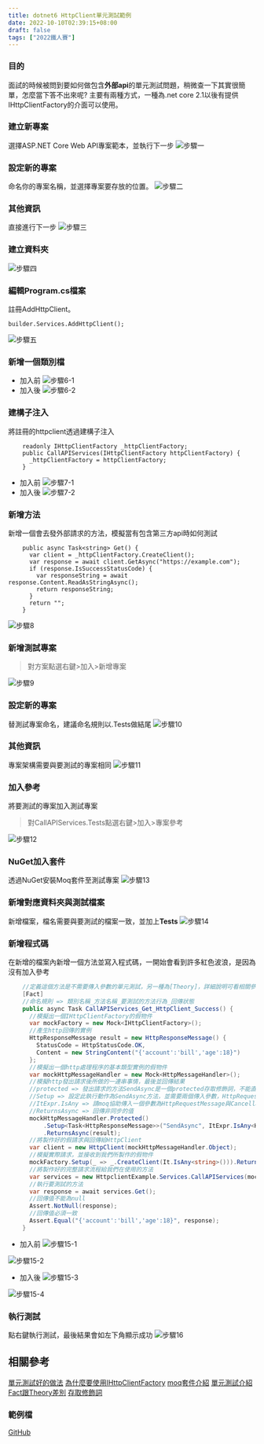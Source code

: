 ```yaml
---
title: dotnet6 HttpClient單元測試範例
date: 2022-10-10T02:39:15+08:00
draft: false
tags: ["2022鐵人賽"]
---
```

### 目的
面試的時候被問到要如何做包含**外部api**的單元測試問題，稍微查一下其實很簡單，怎麼當下答不出來呢?
主要有兩種方式，一種為.net core 2.1以後有提供IHttpClientFactory的介面可以使用。

### 建立新專案
選擇ASP.NET Core Web API專案範本，並執行下一步
![步驟一](https://user-images.githubusercontent.com/19286751/143255617-9964a993-becd-414b-aba2-632e99dd985d.png)
### 設定新的專案
命名你的專案名稱，並選擇專案要存放的位置。
![步驟二](https://user-images.githubusercontent.com/19286751/148767290-44bc0e8d-22eb-4b98-a727-af5b2f4677a7.png)
### 其他資訊
直接進行下一步
![步驟三](https://user-images.githubusercontent.com/19286751/148767425-ef0c8469-3d95-4f86-87ca-1c47c5cd0791.png)
### 建立資料夾
![步驟四](https://user-images.githubusercontent.com/19286751/148767905-501f97a0-fd59-4e38-a21c-6155097b4689.png)
### 編輯Program.cs檔案
註冊AddHttpClient。
```
builder.Services.AddHttpClient();
```
![步驟五](https://user-images.githubusercontent.com/19286751/148769889-2a36dbbe-1402-4dea-8235-036bfdd609ff.png)
### 新增一個類別檔
* 加入前
![步驟6-1](https://user-images.githubusercontent.com/19286751/148770868-0f177281-56b2-455e-9d8d-89b98d8b4a6f.png)
* 加入後
![步驟6-2](https://user-images.githubusercontent.com/19286751/148771237-33e27b6e-4525-4ab7-98b2-c9b954d23aef.png)
### 建構子注入
將註冊的httpclient透過建構子注入
```
    readonly IHttpClientFactory _httpClientFactory;
    public CallAPIServices(IHttpClientFactory httpClientFactory) {
      _httpClientFactory = httpClientFactory;
    }
```
* 加入前
![步驟7-1](https://user-images.githubusercontent.com/19286751/148771846-62cc6b87-ec0d-41ab-9331-e39e67b0573f.png)
* 加入後
![步驟7-2](https://user-images.githubusercontent.com/19286751/148771643-b0764e60-b561-468c-85ed-445a99f4b987.png)
### 新增方法
新增一個會去發外部請求的方法，模擬當有包含第三方api時如何測試
```
    public async Task<string> Get() {
      var client = _httpClientFactory.CreateClient();
      var response = await client.GetAsync("https://example.com");
      if (response.IsSuccessStatusCode) {
        var responseString = await response.Content.ReadAsStringAsync();
        return responseString;
      }
      return "";
    }
```
![步驟8](https://user-images.githubusercontent.com/19286751/148773941-4afa7cfc-d592-46c4-9496-30729de428f3.png)
### 新增測試專案
> 對方案點選右鍵>加入>新增專案

![步驟9](https://user-images.githubusercontent.com/19286751/148776104-c14be0ec-ce3a-4a9e-b0d3-ed060ec566eb.png)
### 設定新的專案
替測試專案命名，建議命名規則以.Tests做結尾
![步驟10](https://user-images.githubusercontent.com/19286751/148776565-502dd4f9-b959-4d2e-8535-07a2ab59c301.png)
### 其他資訊
專案架構需要與要測試的專案相同
![步驟11](https://user-images.githubusercontent.com/19286751/148776689-bb62c741-fe5a-4e01-bbb1-39e51ecff11b.png)
### 加入參考
將要測試的專案加入測試專案
> 對CallAPIServices.Tests點選右鍵>加入>專案參考

![步驟12](https://user-images.githubusercontent.com/19286751/148793680-d99d41f2-f650-406f-bbb7-8002ffdc0778.png)
### NuGet加入套件
透過NuGet安裝Moq套件至測試專案
![步驟13](https://user-images.githubusercontent.com/19286751/149161402-7e7eae0b-406d-47d6-8171-ac7a8aa46111.png)
### 新增對應資料夾與測試檔案
新增檔案，檔名需要與要測試的檔案一致，並加上**Tests**
![步驟14](https://user-images.githubusercontent.com/19286751/149358298-e6998a2b-5154-40ff-b669-67333e3ca93d.png)
### 新增程式碼
在新增的檔案內新增一個方法並寫入程式碼，一開始會看到許多紅色波浪，是因為沒有加入參考
```csharp
    //定義這個方法是不需要傳入參數的單元測試，另一種為[Theory]，詳細說明可看相關參考5
    [Fact]
    //命名規則 => 類別名稱_方法名稱_要測試的方法行為_回傳狀態
    public async Task CallAPIServices_Get_HttpClient_Success() {
      //模擬出一個IHttpClientFactory的假物件
      var mockFactory = new Mock<IHttpClientFactory>();
      //產生http回傳的實例
      HttpResponseMessage result = new HttpResponseMessage() {
        StatusCode = HttpStatusCode.OK,
        Content = new StringContent("{'account':'bill','age':18}")
      };
      //模擬出一個http處理程序的基本類型實例的假物件
      var mockHttpMessageHandler = new Mock<HttpMessageHandler>();
      //模擬http發出請求後所做的一連串事情，最後並回傳結果
      //protected => 發出請求的方法SendAsync是一個protected存取修飾詞，不能直接存取，所以告訴moq請幫忙執行protected方法，詳細說明可看參考6
      //Setup => 設定此執行動作為SendAsync方法，並需要兩個傳入參數，HttpRequestMessage與CancellationToken
      //ItExpr.IsAny => 請moq協助傳入一個參數為HttpRequestMessage與CancellationToken的假參數，另一種為It.IsAny是非protected方法使用
      //ReturnsAsync => 回傳非同步的值
      mockHttpMessageHandler.Protected()
          .Setup<Task<HttpResponseMessage>>("SendAsync", ItExpr.IsAny<HttpRequestMessage>(), ItExpr.IsAny<CancellationToken>())
          .ReturnsAsync(result);
      //將製作好的假請求與回傳給HttpClient
      var client = new HttpClient(mockHttpMessageHandler.Object);
      //模擬實際請求，並接收到我們所製作的假物件
      mockFactory.Setup(_ => _.CreateClient(It.IsAny<string>())).Returns(client);
      //將製作好的完整請求流程給我們在使用的方法
      var services = new HttpclientExample.Services.CallAPIServices(mockFactory.Object);
      //執行要測試的方法
      var response = await services.Get();
      //回傳值不能為null
      Assert.NotNull(response);
      //回傳值必須一致
      Assert.Equal("{'account':'bill','age':18}", response);
    }
```
* 加入前
![步驟15-1](https://user-images.githubusercontent.com/19286751/149377202-03626eb3-943b-4831-a7c9-3aea7a757009.png)

![步驟15-2](https://user-images.githubusercontent.com/19286751/149377567-b8de78fb-0171-4ae3-a2e6-2df3bfb5a5de.png)
* 加入後
![步驟15-3](https://user-images.githubusercontent.com/19286751/149376875-ab644b74-a755-4b0c-8939-3dedbd356e4f.png)

![步驟15-4](https://user-images.githubusercontent.com/19286751/149377496-2b27d806-8b4f-4c3e-9e72-ea6b640c9167.png)
### 執行測試
點右鍵執行測試，最後結果會如左下角顯示成功
![步驟16](https://user-images.githubusercontent.com/19286751/150145582-3c5792d0-6939-4a9a-a6dd-7a702b7ae3f1.jpg)
## 相關參考
[單元測試好的做法](https://docs.microsoft.com/zh-tw/dotnet/core/testing/unit-testing-best-practices)
[為什麼要使用IHttpClientFactory](https://docs.microsoft.com/zh-tw/dotnet/architecture/microservices/implement-resilient-applications/use-httpclientfactory-to-implement-resilient-http-requests#benefits-of-using-ihttpclientfactory)
[moq套件介紹](https://www.code4it.dev/blog/testing-httpclientfactory-moq)
[單元測試介紹](https://www.thecodebuzz.com/tdd-unit-testing-naming-conventions-and-standards/)
[Fact跟Theory差別](https://stackoverflow.com/questions/22373258/difference-between-fact-and-theory-xunit-net)
[存取修飾詞](https://docs.microsoft.com/zh-tw/dotnet/csharp/programming-guide/classes-and-structs/access-modifiers)
### 範例檔
[GitHub](https://github.com/CI-YU/2022-ITHelp/tree/main/HttpclientExample)